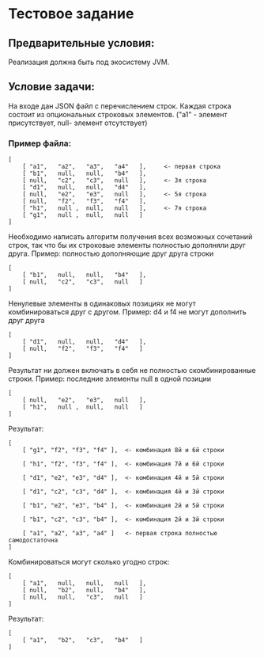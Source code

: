 # Тестовое задание
## Предварительные условия:
Реализация должна быть под экосистему JVM.
## Условие задачи:

На входе дан JSON файл с перечислением строк. Каждая строка состоит из опциональных строковых элементов. ("a1" - элемент присутствует, null- элемент отсутствует)

### Пример файла:
``` 
[
    [ "a1",   "a2",   "a3",   "a4"   ],     <- первая строка
    [ "b1",   null,   null,   "b4"   ],     
    [ null,   "c2",   "c3",   null   ],     <- 3я строка
    [ "d1",   null,   null,   "d4"   ],
    [ null,   "e2",   "e3",   null   ],     <- 5я строка
    [ null,   "f2",   "f3",   "f4"   ],
    [ "h1",   null ,  null,   null   ],     <- 7я строка
    [ "g1",   null ,  null,   null   ]
] 
```
Необходимо написать алгоритм получения всех возможных сочетаний строк, так что бы их строковые элементы полностью дополняли друг друга.
Пример: полностью дополняющие друг друга строки
```
[
    [ "b1",   null,   null,   "b4"   ],     
    [ null,   "c2",   "c3",   null   ]
]
```
Ненулевые элементы в одинаковых позициях не могут комбинироваться друг с другом.
Пример: d4 и f4 не могут дополнить друг друга
``` 
[
    [ "d1",   null,   null,   "d4"   ],
    [ null,   "f2",   "f3",   "f4"   ]
] 
```
Результат ни должен включать в себя не полностью скомбинированные строки.
Пример: последние элементы null в одной позиции
``` 
[
    [ null,   "e2",   "e3",   null   ],
    [ "h1",   null ,  null,   null   ]
]
```
Результат:
``` 
[
    [ "g1", "f2", "f3", "f4" ],  <- комбинация 8й и 6й строки

    [ "h1", "f2", "f3", "f4" ],  <- комбинация 7й и 6й строки

    [ "d1", "e2", "e3", "d4" ],  <- комбинация 4й и 5й строки

    [ "d1", "c2", "c3", "d4" ],  <- комбинация 4й и 3й строки

    [ "b1", "e2", "e3", "b4" ],  <- комбинация 2й и 5й строки

    [ "b1", "c2", "c3", "b4" ],  <- комбинация 2й и 3й строки

    [ "a1", "a2", "a3", "a4" ]   <- первая строка полностью самодостаточна
]
```
Комбинироваться могут сколько угодно строк:
```
[
    [ "a1",   null,   null,   null   ],
    [ null,   "b2",   null,   "b4"   ],     
    [ null,   null,   "c3",   null   ]
]
```
Результат:
```
[
    [ "a1",   "b2",   "c3",   "b4"   ]
]
```